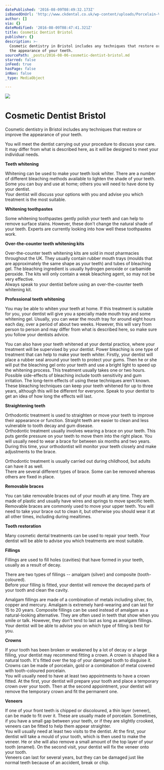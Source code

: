 ```yaml
---
datePublished: '2016-08-09T08:49:32.173Z'
isBasedOnUrl: 'http://www.ckdental.co.uk/wp-content/uploads/Porcelain-Veneers.mp4'
author: []
via: {}
dateModified: '2016-08-09T08:47:41.321Z'
title: Cosmetic Dentist Bristol
publisher: {}
description: >-
  Cosmetic dentistry in Bristol includes any techniques that restore or improve
  the appearance of your teeth.
sourcePath: _posts/2016-08-06-cosmetic-dentist-bristol.md
starred: false
inFeed: true
hasPage: false
inNav: false
_type: MediaObject

---
```

![](https://the-grid-user-content.s3-us-west-2.amazonaws.com/d048a3bc-c717-4cea-8b55-78b13f14916b.jpg)

# Cosmetic Dentist Bristol

Cosmetic dentistry in Bristol includes any techniques that restore or improve the appearance of your teeth.

You will meet the dentist carrying out your procedure to discuss your care. It may differ from what is described here, as it will be designed to meet your individual needs.

**Teeth whitening**

Whitening can be used to make your teeth look whiter. There are a number of different bleaching methods available to lighten the shade of your teeth. Some you can buy and use at home; others you will need to have done by your dentist.  
Your dentist will discuss your options with you and advise you which treatment is the most suitable.

**Whitening toothpastes**

Some whitening toothpastes gently polish your teeth and can help to remove surface stains. However, these don't change the natural shade of your teeth. Experts are currently looking into how well these toothpastes work.

**Over-the-counter teeth whitening kits**

Over-the-counter teeth whitening kits are sold in most pharmacies throughout the UK. They usually contain rubber mouth trays (moulds that are approximately the same shape as your teeth) and tubes of bleaching gel. The bleaching ingredient is usually hydrogen peroxide or carbamide peroxide. The kits will only contain a weak bleaching agent, so may not be very effective.  
Always speak to your dentist before using an over-the-counter teeth whitening kit.

**Professional teeth whitening**

You may be able to whiten your teeth at home. If this treatment is suitable for you, your dentist will give you a specially made mouth tray and some whitening gel. Usually, you can wear the mouth tray for around eight hours each day, over a period of about two weeks. However, this will vary from person to person and may differ from what is described here, so make sure you follow your dentists advice.

You can also have your teeth whitened at your dental practice, where your treatment will be supervised by your dentist. Power bleaching is one type of treatment that can help to make your teeth whiter. Firstly, your dentist will place a rubber seal around your teeth to protect your gums. Then he or she will put the bleaching gel onto your teeth and use a bright light to speed up the whitening process. This treatment usually takes one or two hours.  
Possible side-effects of bleaching include tooth sensitivity and gum irritation. The long-term effects of using these techniques aren't known. These bleaching techniques can keep your teeth whitened for up to three years, although this will be different for everyone. Speak to your dentist to get an idea of how long the effects will last.

**Straightening teeth**

Orthodontic treatment is used to straighten or move your teeth to improve their appearance or function. Straight teeth are easier to clean and less vulnerable to tooth decay and gum disease.  
Orthodontic treatment usually involves wearing a brace on your teeth. This puts gentle pressure on your teeth to move them into the right place. You will usually need to wear a brace for between six months and two years. During this time, your orthodontist will monitor your teeth closely and make adjustments to the brace.

Orthodontic treatment is usually carried out during childhood, but adults can have it as well.  
There are several different types of brace. Some can be removed whereas others are fixed in place.

**Removable braces**

You can take removable braces out of your mouth at any time. They are made of plastic and usually have wires and springs to move specific teeth. Removable braces are commonly used to move your upper teeth. You will need to take your brace out to clean it, but otherwise you should wear it at all other times, including during mealtimes.

**Tooth restoration**

Many cosmetic dental treatments can be used to repair your teeth. Your dentist will be able to advise you which treatments are most suitable.

**Fillings**

Fillings are used to fill holes (cavities) that have formed in your teeth, usually as a result of decay.

There are two types of fillings -- amalgam (silver) and composite (tooth-coloured).  
Before your filling is fitted, your dentist will remove the decayed parts of your tooth and clean the cavity.

Amalgam fillings are made of a combination of metals including silver, tin, copper and mercury. Amalgam is extremely hard-wearing and can last for 15 to 20 years. Composite fillings can be used instead of amalgam as a natural-looking alternative. They are often used in teeth that show when you smile or talk. However, they don't tend to last as long as amalgam fillings. Your dentist will be able to advise you on which type of filling is best for you.

**Crowns**

If your tooth has been broken or weakened by a lot of decay or a large filling, your dentist may recommend fitting a crown. A crown is shaped like a natural tooth. It's fitted over the top of your damaged tooth to disguise it. Crowns can be made of porcelain, gold or a combination of metal covered with tooth-coloured porcelain.  
You will usually need to have at least two appointments to have a crown fitted. At the first, your dentist will prepare your tooth and place a temporary crown over your tooth. Then at the second appointment, your dentist will remove the temporary crown and fit the permanent one.

**Veneers**

If one of your front teeth is chipped or discoloured, a thin layer (veneer), can be made to fit over it. These are usually made of porcelain. Sometimes, if you have a small gap between your teeth, or if they are slightly crooked, veneers can be fitted to help them appear straighter.  
You will usually need at least two visits to the dentist. At the first, your dentist will take a mould of your tooth, which is then used to make the veneer. He or she will also remove a small amount of the top layer of your tooth (enamel). On the second visit, your dentist will fix the veneer onto your tooth.  
Veneers can last for several years, but they can be damaged just like normal teeth because of an accident, break or chip.